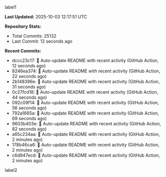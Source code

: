 
label1 
<!-- ACTIVITY_START -->
**Last Updated:** 2025-10-03 12:17:51 UTC

**Repository Stats:**
- Total Commits: 25132
- Last Commit: 12 seconds ago

**Recent Commits:**
- dccc23c17: 🤖 Auto-update README with recent activity (GitHub Action, 12 seconds ago)
- 8246ea374: 🤖 Auto-update README with recent activity (GitHub Action, 22 seconds ago)
- 2b148396e: 🤖 Auto-update README with recent activity (GitHub Action, 31 seconds ago)
- 0c27fcd18: 🤖 Auto-update README with recent activity (GitHub Action, 44 seconds ago)
- 092c09f14: 🤖 Auto-update README with recent activity (GitHub Action, 56 seconds ago)
- 792a1665a: 🤖 Auto-update README with recent activity (GitHub Action, 69 seconds ago)
- 9603b403e: 🤖 Auto-update README with recent activity (GitHub Action, 82 seconds ago)
- a65c234aa: 🤖 Auto-update README with recent activity (GitHub Action, 2 minutes ago)
- 178b46ca6: 🤖 Auto-update README with recent activity (GitHub Action, 2 minutes ago)
- c6d947ecd: 🤖 Auto-update README with recent activity (GitHub Action, 2 minutes ago)
<!-- ACTIVITY_END -->

label2
